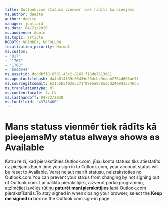 ```yaml
---
title: Outlook.com statuss vienmēr tiek rādīts kā pieejams
ms.author: daeite
author: daeite
manager: joallard
ms.date: 04/21/2020
ms.audience: Admin
ms.topic: article
ROBOTS: NOINDEX, NOFOLLOW
localization_priority: Normal
ms.custom:
- "817"
- "1767"
- "1768"
- "8000049"
ms.assetid: dcddbff8-6501-45c2-8169-f18de7613d81
ms.openlocfilehash: da4b014f39c03439e204cbc9eaab2764d663ae7f
ms.sourcegitcommit: 631cbb5f03e5371f0995e976536d24e9d13746c3
ms.translationtype: MT
ms.contentlocale: lv-LV
ms.lasthandoff: 04/22/2020
ms.locfileid: "43743460"
---
```

# <a name="my-status-always-shows-as-available"></a><span data-ttu-id="90f8a-102">Mans statuss vienmēr tiek rādīts kā pieejams</span><span class="sxs-lookup"><span data-stu-id="90f8a-102">My status always shows as Available</span></span>

<span data-ttu-id="90f8a-103">Katru reizi, kad pierakstāties Outlook.com, jūsu konta statuss tiks atiestatīts uz pieejams.</span><span class="sxs-lookup"><span data-stu-id="90f8a-103">Each time you sign in to Outlook.com, your account status will be reset to Available.</span></span> <span data-ttu-id="90f8a-104">Varat neļaut mainīt statusu, neizrakstoties no Outlook.com.</span><span class="sxs-lookup"><span data-stu-id="90f8a-104">You can prevent your status from changing by not signing out of Outlook.com.</span></span> <span data-ttu-id="90f8a-105">Lai paliktu pierakstījies, aizverot pārlūkprogrammu, atzīmējiet izvēles rūtiņu **paturēt mani pierakstījies** lapā Outlook.com pierakstīšanās.</span><span class="sxs-lookup"><span data-stu-id="90f8a-105">To stay signed in when closing your browser, select the **Keep me signed in** box on the Outlook.com sign-in page.</span></span>
